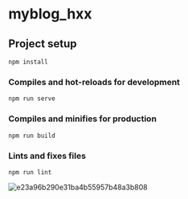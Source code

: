 # myblog_hxx

## Project setup
```
npm install
```

### Compiles and hot-reloads for development
```
npm run serve
```

### Compiles and minifies for production
```
npm run build
```

### Lints and fixes files
```
npm run lint
```
![e23a96b290e31ba4b55957b48a3b808](https://user-images.githubusercontent.com/87016782/152329674-df5d1fbb-815d-45ef-a05a-31efbcec24f1.png)


